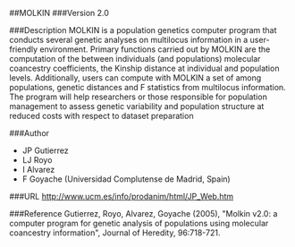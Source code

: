 ##MOLKIN
###Version
2.0

###Description
MOLKIN is a population genetics computer program that conducts several genetic analyses on multilocus information in a user-friendly environment. Primary functions carried out by MOLKIN are the computation of the between individuals (and populations) molecular coancestry coefficients, the Kinship distance at individual and population levels. Additionally, users can compute with MOLKIN a set of among populations, genetic distances and F statistics from multilocus information. The program will help researchers or those responsible for population management to assess genetic variability and population structure at reduced costs with respect to dataset preparation

###Author
* JP Gutierrez
* LJ Royo
* I Alvarez
* F Goyache (Universidad Complutense de Madrid, Spain)

###URL
http://www.ucm.es/info/prodanim/html/JP_Web.htm

###Reference
Gutierrez, Royo, Alvarez, Goyache (2005), "Molkin v2.0: a computer program for genetic analysis of populations using molecular coancestry information", Journal of Heredity, 96:718-721.


